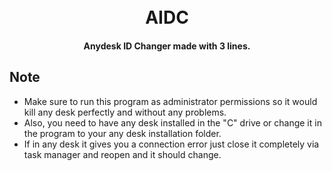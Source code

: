 <h1 align="center">
  <br>
  AIDC
  <br>
</h1>

<h4 align="center">Anydesk ID Changer made with 3 lines.</h4>

## Note
* Make sure to run this program as administrator permissions so it would kill any desk perfectly and without any problems. 
* Also, you need to have any desk installed in the "C" drive or change it in the program to your any desk installation folder.
* If in any desk it gives you a connection error just close it completely via task manager and reopen and it should change.
